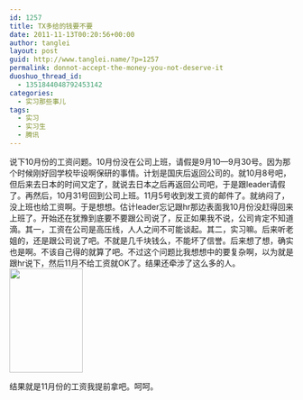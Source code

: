 ```yaml
---
id: 1257
title: TX多给的钱要不要
date: 2011-11-13T00:20:56+00:00
author: tanglei
layout: post
guid: http://www.tanglei.name/?p=1257
permalink: donnot-accept-the-money-you-not-deserve-it
duoshuo_thread_id:
  - 1351844048792453142
categories:
  - 实习那些事儿
tags:
  - 实习
  - 实习生
  - 腾讯
---
```

说下10月份的工资问题。10月份没在公司上班，请假是9月10—9月30号。因为那个时候刚好回学校毕设啊保研的事情。计划是国庆后返回公司的。就10月8号吧，但后来去日本的时间又定了，就说去日本之后再返回公司吧，于是跟leader请假了。再然后，10月31号回到公司上班。11月5号收到发工资的邮件了。就纳闷了，没上班也给工资啊。于是想想。估计leader忘记跟hr那边表面我10月份没赶得回来上班了。开始还在犹豫到底要不要跟公司说了，反正如果我不说，公司肯定不知道滴。其一，工资在公司是高压线，人人之间不可能谈起。其二，实习嘛。后来听老姐的，还是跟公司说了吧。不就是几千块钱么，不能坏了信誉。后来想了想，确实也是啊。不该自己得的就算了吧。不过这个问题比我想想中的要复杂啊，以为就是跟hr说下，然后11月不给工资就OK了。结果还牵涉了这么多的人。<img class="alignnone" title="腾讯实习工作日志" src="http://i1123.photobucket.com/albums/l549/tl3shi/tx.png" alt="" width="130" height="185" />

结果就是11月份的工资我提前拿吧。呵呵。
